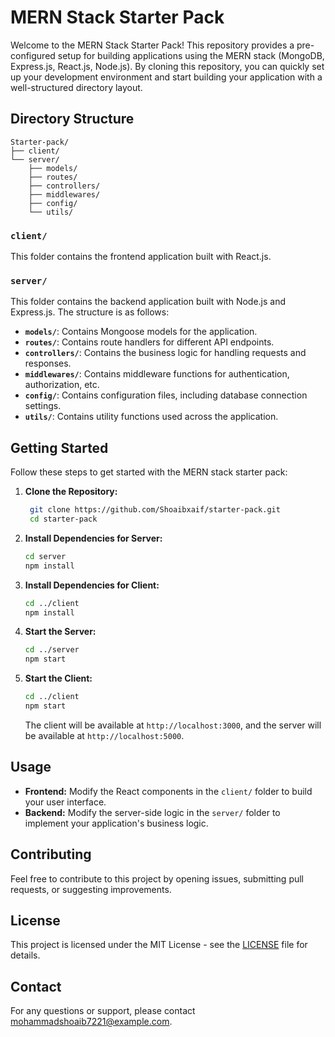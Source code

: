# MERN Stack Starter Pack

Welcome to the MERN Stack Starter Pack! This repository provides a pre-configured setup for building applications using the MERN stack (MongoDB, Express.js, React.js, Node.js). By cloning this repository, you can quickly set up your development environment and start building your application with a well-structured directory layout.

## Directory Structure

```
Starter-pack/
├── client/
└── server/
    ├── models/
    ├── routes/
    ├── controllers/
    ├── middlewares/
    ├── config/
    └── utils/
```

### `client/`

This folder contains the frontend application built with React.js.

### `server/`

This folder contains the backend application built with Node.js and Express.js. The structure is as follows:

- **`models/`**: Contains Mongoose models for the application.
- **`routes/`**: Contains route handlers for different API endpoints.
- **`controllers/`**: Contains the business logic for handling requests and responses.
- **`middlewares/`**: Contains middleware functions for authentication, authorization, etc.
- **`config/`**: Contains configuration files, including database connection settings.
- **`utils/`**: Contains utility functions used across the application.

## Getting Started

Follow these steps to get started with the MERN stack starter pack:

1. **Clone the Repository:**
   ```bash
    git clone https://github.com/Shoaibxaif/starter-pack.git
    cd starter-pack
   ```

2. **Install Dependencies for Server:**
   ```bash
   cd server
   npm install
   ```

3. **Install Dependencies for Client:**
   ```bash
   cd ../client
   npm install
   ```

4. **Start the Server:**
   ```bash
   cd ../server
   npm start
   ```

5. **Start the Client:**
   ```bash
   cd ../client
   npm start
   ```

   The client will be available at `http://localhost:3000`, and the server will be available at `http://localhost:5000`.

## Usage

- **Frontend:** Modify the React components in the `client/` folder to build your user interface.
- **Backend:** Modify the server-side logic in the `server/` folder to implement your application's business logic.

## Contributing

Feel free to contribute to this project by opening issues, submitting pull requests, or suggesting improvements.

## License

This project is licensed under the MIT License - see the [LICENSE](LICENSE) file for details.

## Contact

For any questions or support, please contact [mohammadshoaib7221@example.com](mailto:mohammadshoaib7221@gmail.com).

